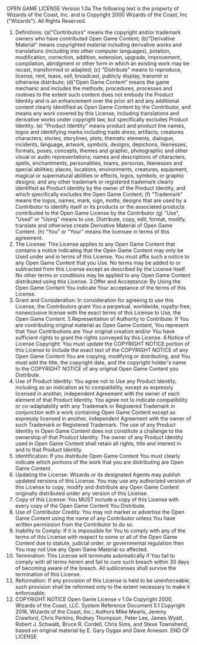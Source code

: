 OPEN	GAME	LICENSE	Version	1.0a
The	following	text	is	the	property	of	Wizards	of	the
Coast,	Inc.	and	is	Copyright	2000	Wizards	of	the
Coast,	Inc	("Wizards").	All	Rights	Reserved.
1.	Definitions:	(a)"Contributors"	means	the
copyright	and/or	trademark	owners	who	have
contributed	Open	Game	Content;	(b)"Derivative
Material"	means	copyrighted	material	including
derivative	works	and	translations	(including	into
other	computer	languages),	potation,	modification,
correction,	addition,	extension,	upgrade,
improvement,	compilation,	abridgment	or	other
form	in	which	an	existing	work	may	be	recast,
transformed	or	adapted; (c)	"Distribute"	means	to
reproduce,	license,	rent,	lease,	sell,	broadcast,
publicly	display,	transmit	or	otherwise	distribute;
(d)"Open	Game	Content"	means	the	game	mechanic
and	includes	the	methods,	procedures,	processes
and	routines	to	the	extent	such	content	does	not
embody	the	Product	Identity	and	is	an	enhancement
over	the	prior	art	and	any	additional	content	clearly
identified	as	Open	Game	Content	by	the	Contributor,
and	means	any	work	covered	by	this	License,
including	translations	and	derivative	works	under
copyright	law,	but	specifically	excludes	Product
Identity.	(e)	"Product	Identity"	means	product	and
product	line	names,	logos	and	identifying	marks
including	trade	dress;	artifacts;	creatures	characters;
stories,	storylines,	plots,	thematic	elements,	dialogue,
incidents,	language,	artwork,	symbols,	designs,
depictions,	likenesses,	formats,	poses,	concepts,
themes	and	graphic,	photographic	and	other	visual
or	audio	representations;	names	and	descriptions	of
characters,	spells,	enchantments,	personalities,
teams,	personas,	likenesses	and	special	abilities;
places,	locations,	environments,	creatures,
equipment,	magical	or	supernatural	abilities	or
effects,	logos,	symbols,	or	graphic	designs;	and	any
other	trademark	or	registered	trademark	clearly
identified	as	Product	identity	by	the	owner	of	the
Product	Identity,	and	which	specifically	excludes	the
Open	Game	Content;	(f)	"Trademark"	means	the
logos,	names,	mark,	sign,	motto,	designs	that	are
used	by	a	Contributor	to	identify	itself	or	its
products	or the	associated	products	contributed	to
the	Open	Game	License	by	the	Contributor	(g)	"Use",
"Used"	or	"Using"	means	to	use,	Distribute,	copy,	edit,
format,	modify,	translate	and	otherwise	create
Derivative	Material	of	Open	Game	Content.	(h)	"You"
or	"Your" means	the	licensee	in	terms	of	this	
agreement.
2.	The	License:	This	License	applies	to	any	Open
Game	Content	that	contains	a	notice	indicating	that
the	Open	Game	Content	may	only	be	Used	under	and
in	terms	of	this	License.	You	must	affix	such	a	notice
to	any	Open	Game	Content	that	you	Use.	No	terms
may	be	added	to	or	subtracted	from	this	License
except	as	described	by	the	License	itself.	No	other
terms	or	conditions	may	be	applied	to	any	Open
Game	Content	distributed	using	this	License.
3.Offer	and	Acceptance:	By	Using	the	Open	Game
Content	You	indicate	Your	acceptance	of	the	terms	of
this	License.
4.	Grant	and	Consideration:	In	consideration	for
agreeing	to	use	this	License,	the	Contributors	grant
You	a	perpetual,	worldwide,	royalty-free,	nonexclusive
license	with	the	exact	terms	of	this	License
to	Use,	the	Open	Game	Content.
5.Representation	of	Authority	to	Contribute:	If	You
are	contributing	original	material	as	Open	Game
Content,	You	represent	that	Your	Contributions	are
Your	original	creation	and/or	You	have	sufficient
rights	to	grant	the	rights	conveyed	by	this	License.
6.Notice	of	License	Copyright:	You	must	update	the
COPYRIGHT	NOTICE	portion	of	this	License	to
include	the	exact	text	of	the	COPYRIGHT	NOTICE	of
any	Open	Game	Content	You	are	copying,	modifying
or	distributing,	and	You	must	add	the	title,	the
copyright	date,	and	the	copyright	holder's	name	to
the	COPYRIGHT	NOTICE	of	any	original	Open	Game
Content	you	Distribute.
7.	Use	of	Product	Identity:	You	agree	not	to	Use	any
Product	Identity,	including	as	an	indication	as	to
compatibility,	except	as	expressly	licensed	in
another,	independent	Agreement	with	the	owner	of
each	element	of	that	Product	Identity.	You	agree	not
to	indicate	compatibility	or	co-adaptability	with	any
Trademark	or	Registered	Trademark	in	conjunction
with	a	work	containing	Open	Game	Content	except
as	expressly	licensed	in	another,	independent
Agreement	with	the	owner	of	such	Trademark	or
Registered	Trademark.	The	use	of	any	Product
Identity	in	Open	Game	Content	does	not	constitute	a
challenge	to	the	ownership	of	that	Product	Identity.
The	owner	of	any	Product	Identity	used	in	Open
Game	Content	shall	retain	all	rights,	title	and	interest
in	and	to	that	Product	Identity.
8.	Identification:	If	you	distribute	Open	Game
Content	You	must	clearly	indicate	which	portions	of
the	work	that	you	are	distributing	are	Open	Game
Content.
9.	Updating	the	License:	Wizards	or	its	designated
Agents	may	publish	updated	versions	of	this	License.
You	may	use	any	authorized	version	of	this	License
to	copy,	modify	and	distribute	any	Open	Game
Content	originally	distributed	under	any	version	of
this	License.
10.	Copy	of	this	License:	You	MUST	include	a	copy	of
this	License	with	every	copy	of	the	Open	Game
Content	You	Distribute.
11.	Use	of	Contributor	Credits:	You	may	not	market
or	advertise	the	Open	Game	Content	using	the	name
of	any	Contributor	unless	You	have	written
permission	from	the	Contributor	to	do	so.
12.	Inability	to	Comply:	If	it	is	impossible	for	You	to
comply	with	any	of	the	terms	of	this	License	with
respect	to	some	or	all	of	the	Open	Game	Content	due
to	statute,	judicial	order,	or	governmental	regulation
then	You	may	not	Use	any	Open	Game	Material	so
affected.
13.	Termination:	This	License	will	terminate
automatically	if	You	fail	to	comply	with	all	terms
herein	and	fail	to	cure	such	breach	within	30	days	of
becoming	aware	of	the	breach.	All	sublicenses	shall
survive	the	termination	of	this	License.
14.	Reformation:	If	any	provision	of	this	License	is
held	to	be	unenforceable,	such	provision	shall	be
reformed	only	to	the	extent	necessary	to	make	it
enforceable.
15.	COPYRIGHT	NOTICE
Open	Game	License	v	1.0a	Copyright	2000,	Wizards
of	the	Coast,	LLC.
System	Reference	Document	5.1 Copyright	2016,
Wizards	of	the	Coast,	Inc.;	Authors	Mike	Mearls,
Jeremy	Crawford,	Chris	Perkins,	Rodney	Thompson,
Peter	Lee,	James	Wyatt,	Robert	J.	Schwalb,	Bruce	R.
Cordell,	Chris	Sims,	and	Steve	Townshend,	based	on
original	material	by	E.	Gary	Gygax	and	Dave	Arneson.
END	OF	LICENSE
